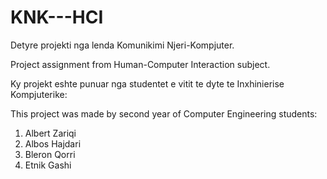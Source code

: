 # KNK---HCI
Detyre projekti nga lenda Komunikimi Njeri-Kompjuter.

Project assignment from Human-Computer Interaction subject.


Ky projekt eshte punuar nga studentet e vitit te dyte te Inxhinierise Kompjuterike:

This project was made by second year of Computer Engineering students:

1. Albert Zariqi
2. Albos Hajdari
3. Bleron Qorri
4. Etnik Gashi
